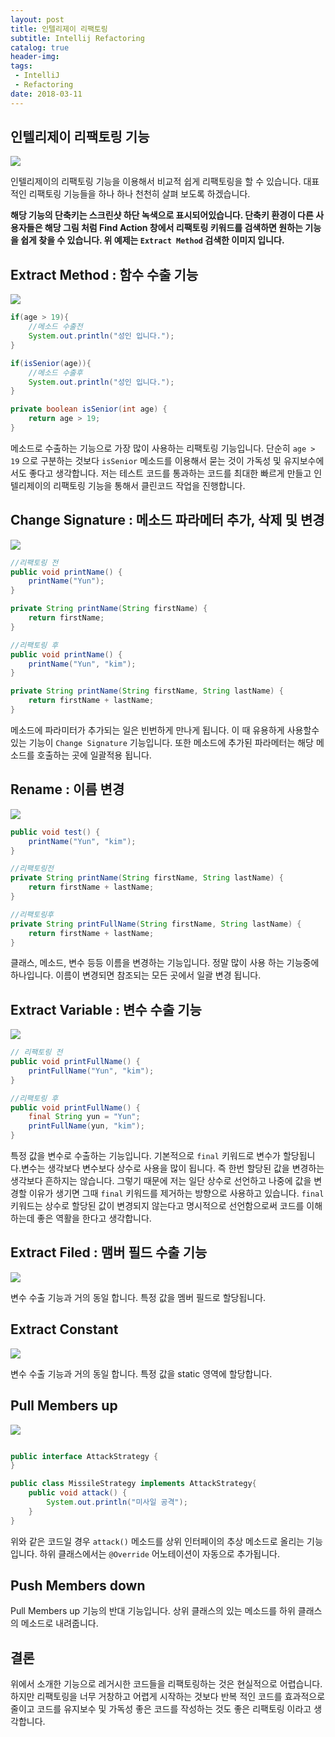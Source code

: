 ```yaml
---
layout: post
title: 인텔리제이 리팩토링
subtitle: Intellij Refactoring
catalog: true
header-img:
tags:
 - IntelliJ
 - Refactoring
date: 2018-03-11
---
```


## 인텔리제이 리팩토링 기능

![](https://i.imgur.com/Dq0m2Pf.png)

인텔리제이의 리팩토링 기능을 이용해서 비교적 쉽게 리팩토링을 할 수 있습니다. 대표적인 리팩토링 기능들을 하나 하나 천천히 살펴 보도록 하겠습니다.

**해당 기능의 단축키는 스크린샷 하단 녹색으로 표시되어있습니다. 단축키 환경이 다른 사용자들은 해당 그림 처럼 Find Action 창에서 리팩토링 키워드를 검색하면 원하는 기능을 쉽게 찾을 수 있습니다. 위 예제는 `Extract Method` 검색한 이미지 입니다.**


## Extract Method : 함수 수출 기능

![](https://i.imgur.com/8uhaWJF.png)

```java
if(age > 19){
    //메소드 수출전
    System.out.println("성인 입니다.");
}

if(isSenior(age)){
    //메소드 수출후
    System.out.println("성인 입니다.");
}

private boolean isSenior(int age) {
    return age > 19;
}

```

메소드로 수출하는 기능으로 가장 많이 사용하는 리팩토링 기능입니다. 단순히 `age > 19` 으로 구분하는 것보다 `isSenior` 메소드를 이용해서 묻는 것이 가독성 및 유지보수에서도 좋다고 생각합니다.
저는 테스트 코드를 통과하는 코드를 최대한 빠르게 만들고 인텔리제이의 리팩토링 기능을 통해서 클린코드 작업을 진행합니다.

## Change Signature : 메소드 파라메터 추가, 삭제 및 변경
![](https://i.imgur.com/bsAUiSX.png)

```java
//리팩토링 전
public void printName() {
    printName("Yun");
}

private String printName(String firstName) {
    return firstName;
}

//리팩토링 후
public void printName() {
    printName("Yun", "kim");
}

private String printName(String firstName, String lastName) {
    return firstName + lastName;
}
```

메소드에 파라미터가 추가되는 일은 빈번하게 만나게 됩니다. 이 때 유용하게 사용할수 있는 기능이 `Change Signature` 기능입니다.  또한 메소드에 추가된 파라메터는 해당 메소드를 호출하는 곳에 일괄적용 됩니다.

## Rename : 이름 변경

![](https://i.imgur.com/N4RVP73.png)

```java
public void test() {
    printName("Yun", "kim");
}

//리팩토링전
private String printName(String firstName, String lastName) {
    return firstName + lastName;
}

//리팩토링후
private String printFullName(String firstName, String lastName) {
    return firstName + lastName;
}
```
클래스, 메소드, 변수 등등 이름을 변경하는 기능입니다. 정말 많이 사용 하는 기능중에 하나입니다. 이름이 변경되면 참조되는 모든 곳에서 일괄 변경 됩니다.

## Extract Variable : 변수 수출 기능
![](https://i.imgur.com/gIBsKZ8.png)

```java
// 리팩토링 전
public void printFullName() {
    printFullName("Yun", "kim");
}

//리팩토링 후
public void printFullName() {
    final String yun = "Yun";
    printFullName(yun, "kim");
}
```

특정 값을 변수로 수출하는 기능입니다. 기본적으로 `final` 키워드로 변수가 할당됩니다.변수는 생각보다 변수보다 상수로 사용을 많이 됩니다. 즉 한번 할당된 값을 변경하는 생각보다 흔하지는 않습니다.  그렇기 때문에 저는 일단 상수로 선언하고 나중에 값을 변경할 이유가 생기면 그때 `final` 키워드를 제거하는 방향으로 사용하고 있습니다.  `final` 키워드는 상수로 할당된 값이 변경되지 않는다고 명시적으로 선언함으로써 코드를 이해하는데 좋은 역활을 한다고 생각합니다.

## Extract Filed : 맴버 필드 수출 기능

![](https://i.imgur.com/OFRC3sm.png)

변수 수출 기능과 거의 동일 합니다. 특정 값을 멤버 필드로 할당됩니다.

## Extract Constant

![](https://i.imgur.com/09d6IB8.png)

변수 수출 기능과 거의 동일 합니다. 특정 값을 static 영역에 할당합니다.

## Pull Members up

![](https://i.imgur.com/8UDFcwU.png)

```java

public interface AttackStrategy {
}

public class MissileStrategy implements AttackStrategy{
    public void attack() {
        System.out.println("미사일 공격");
    }
}
```

위와 같은 코드일 경우 `attack()` 메소드를 상위 인터페이의 추상 메소드로 올리는 기능 입니다. 하위 클래스에서는 `@Override` 어노테이션이 자동으로 추가됩니다.

## Push Members down

Pull Members up 기능의 반대 기능입니다. 상위 클래스의 있는 메소드를 하위 클래스의 메소드로 내려줍니다.


## 결론

위에서 소개한 기능으로 레거시한 코드들을 리팩토링하는 것은 현실적으로 어렵습니다. 하지만 리팩토링을 너무 거창하고 어렵게 시작하는 것보다 반복 적인 코드를 효과적으로 줄이고 코드를 유지보수 및 가독성 좋은 코드를 작성하는 것도 좋은 리팩토링 이라고 생각합니다.






